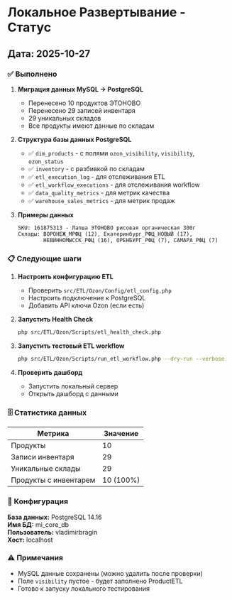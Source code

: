 # Локальное Развертывание - Статус

## Дата: 2025-10-27

### ✅ Выполнено

1. **Миграция данных MySQL → PostgreSQL**

    - Перенесено 10 продуктов ЭТОНОВО
    - Перенесено 29 записей инвентаря
    - 29 уникальных складов
    - Все продукты имеют данные по складам

2. **Структура базы данных PostgreSQL**

    - ✅ `dim_products` - с полями `ozon_visibility`, `visibility`, `ozon_status`
    - ✅ `inventory` - с разбивкой по складам
    - ✅ `etl_execution_log` - для отслеживания ETL
    - ✅ `etl_workflow_executions` - для отслеживания workflow
    - ✅ `data_quality_metrics` - для метрик качества
    - ✅ `warehouse_sales_metrics` - для метрик продаж

3. **Примеры данных**
    ```
    SKU: 161875313 - Лапша ЭТОНОВО рисовая органическая 300г
    Склады: ВОРОНЕЖ_МРФЦ (12), Екатеринбург_РФЦ_НОВЫЙ (17),
            НЕВИННОМЫССК_РФЦ (16), ОРЕНБУРГ_РФЦ (7), САМАРА_РФЦ (7)
    ```

### 📋 Следующие шаги

1. **Настроить конфигурацию ETL**

    - Проверить `src/ETL/Ozon/Config/etl_config.php`
    - Настроить подключение к PostgreSQL
    - Добавить API ключи Ozon (если есть)

2. **Запустить Health Check**

    ```bash
    php src/ETL/Ozon/Scripts/etl_health_check.php
    ```

3. **Запустить тестовый ETL workflow**

    ```bash
    php src/ETL/Ozon/Scripts/run_etl_workflow.php --dry-run --verbose
    ```

4. **Проверить дашборд**
    - Запустить локальный сервер
    - Открыть дашборд с данными

### 🗄️ Статистика данных

| Метрика               | Значение  |
| --------------------- | --------- |
| Продукты              | 10        |
| Записи инвентаря      | 29        |
| Уникальные склады     | 29        |
| Продукты с инвентарем | 10 (100%) |

### 🔧 Конфигурация

**База данных:** PostgreSQL 14.16  
**Имя БД:** mi_core_db  
**Пользователь:** vladimirbragin  
**Хост:** localhost

### ⚠️ Примечания

-   MySQL данные сохранены (можно удалить после проверки)
-   Поле `visibility` пустое - будет заполнено ProductETL
-   Готово к запуску локального тестирования
